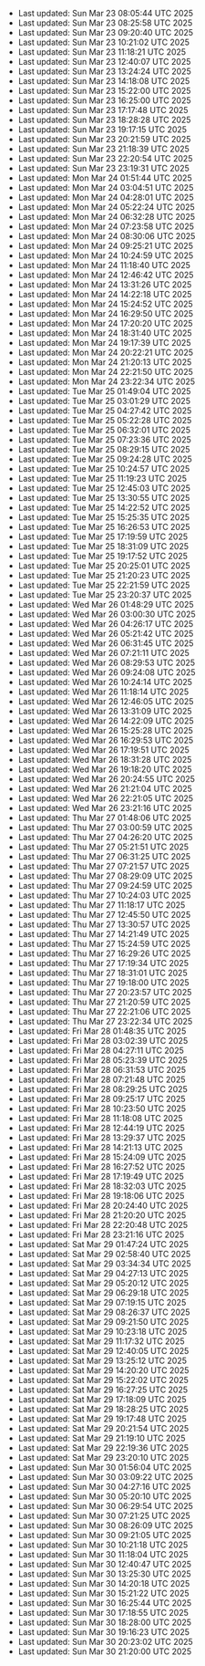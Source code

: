 
- Last updated: Sun Mar 23 08:05:44 UTC 2025
- Last updated: Sun Mar 23 08:25:58 UTC 2025
- Last updated: Sun Mar 23 09:20:40 UTC 2025
- Last updated: Sun Mar 23 10:21:02 UTC 2025
- Last updated: Sun Mar 23 11:18:21 UTC 2025
- Last updated: Sun Mar 23 12:40:07 UTC 2025
- Last updated: Sun Mar 23 13:24:24 UTC 2025
- Last updated: Sun Mar 23 14:18:08 UTC 2025
- Last updated: Sun Mar 23 15:22:00 UTC 2025
- Last updated: Sun Mar 23 16:25:00 UTC 2025
- Last updated: Sun Mar 23 17:17:48 UTC 2025
- Last updated: Sun Mar 23 18:28:28 UTC 2025
- Last updated: Sun Mar 23 19:17:15 UTC 2025
- Last updated: Sun Mar 23 20:21:59 UTC 2025
- Last updated: Sun Mar 23 21:18:39 UTC 2025
- Last updated: Sun Mar 23 22:20:54 UTC 2025
- Last updated: Sun Mar 23 23:19:31 UTC 2025
- Last updated: Mon Mar 24 01:51:44 UTC 2025
- Last updated: Mon Mar 24 03:04:51 UTC 2025
- Last updated: Mon Mar 24 04:28:01 UTC 2025
- Last updated: Mon Mar 24 05:22:24 UTC 2025
- Last updated: Mon Mar 24 06:32:28 UTC 2025
- Last updated: Mon Mar 24 07:23:58 UTC 2025
- Last updated: Mon Mar 24 08:30:06 UTC 2025
- Last updated: Mon Mar 24 09:25:21 UTC 2025
- Last updated: Mon Mar 24 10:24:59 UTC 2025
- Last updated: Mon Mar 24 11:18:40 UTC 2025
- Last updated: Mon Mar 24 12:46:42 UTC 2025
- Last updated: Mon Mar 24 13:31:26 UTC 2025
- Last updated: Mon Mar 24 14:22:18 UTC 2025
- Last updated: Mon Mar 24 15:24:52 UTC 2025
- Last updated: Mon Mar 24 16:29:50 UTC 2025
- Last updated: Mon Mar 24 17:20:20 UTC 2025
- Last updated: Mon Mar 24 18:31:40 UTC 2025
- Last updated: Mon Mar 24 19:17:39 UTC 2025
- Last updated: Mon Mar 24 20:22:21 UTC 2025
- Last updated: Mon Mar 24 21:20:13 UTC 2025
- Last updated: Mon Mar 24 22:21:50 UTC 2025
- Last updated: Mon Mar 24 23:22:34 UTC 2025
- Last updated: Tue Mar 25 01:49:04 UTC 2025
- Last updated: Tue Mar 25 03:01:29 UTC 2025
- Last updated: Tue Mar 25 04:27:42 UTC 2025
- Last updated: Tue Mar 25 05:22:28 UTC 2025
- Last updated: Tue Mar 25 06:32:01 UTC 2025
- Last updated: Tue Mar 25 07:23:36 UTC 2025
- Last updated: Tue Mar 25 08:29:15 UTC 2025
- Last updated: Tue Mar 25 09:24:28 UTC 2025
- Last updated: Tue Mar 25 10:24:57 UTC 2025
- Last updated: Tue Mar 25 11:19:23 UTC 2025
- Last updated: Tue Mar 25 12:45:03 UTC 2025
- Last updated: Tue Mar 25 13:30:55 UTC 2025
- Last updated: Tue Mar 25 14:22:52 UTC 2025
- Last updated: Tue Mar 25 15:25:35 UTC 2025
- Last updated: Tue Mar 25 16:26:53 UTC 2025
- Last updated: Tue Mar 25 17:19:59 UTC 2025
- Last updated: Tue Mar 25 18:31:09 UTC 2025
- Last updated: Tue Mar 25 19:17:52 UTC 2025
- Last updated: Tue Mar 25 20:25:01 UTC 2025
- Last updated: Tue Mar 25 21:20:23 UTC 2025
- Last updated: Tue Mar 25 22:21:59 UTC 2025
- Last updated: Tue Mar 25 23:20:37 UTC 2025
- Last updated: Wed Mar 26 01:48:29 UTC 2025
- Last updated: Wed Mar 26 03:00:30 UTC 2025
- Last updated: Wed Mar 26 04:26:17 UTC 2025
- Last updated: Wed Mar 26 05:21:42 UTC 2025
- Last updated: Wed Mar 26 06:31:45 UTC 2025
- Last updated: Wed Mar 26 07:21:11 UTC 2025
- Last updated: Wed Mar 26 08:29:53 UTC 2025
- Last updated: Wed Mar 26 09:24:08 UTC 2025
- Last updated: Wed Mar 26 10:24:14 UTC 2025
- Last updated: Wed Mar 26 11:18:14 UTC 2025
- Last updated: Wed Mar 26 12:46:05 UTC 2025
- Last updated: Wed Mar 26 13:31:09 UTC 2025
- Last updated: Wed Mar 26 14:22:09 UTC 2025
- Last updated: Wed Mar 26 15:25:28 UTC 2025
- Last updated: Wed Mar 26 16:29:53 UTC 2025
- Last updated: Wed Mar 26 17:19:51 UTC 2025
- Last updated: Wed Mar 26 18:31:28 UTC 2025
- Last updated: Wed Mar 26 19:18:20 UTC 2025
- Last updated: Wed Mar 26 20:24:55 UTC 2025
- Last updated: Wed Mar 26 21:21:04 UTC 2025
- Last updated: Wed Mar 26 22:21:05 UTC 2025
- Last updated: Wed Mar 26 23:21:16 UTC 2025
- Last updated: Thu Mar 27 01:48:06 UTC 2025
- Last updated: Thu Mar 27 03:00:59 UTC 2025
- Last updated: Thu Mar 27 04:26:20 UTC 2025
- Last updated: Thu Mar 27 05:21:51 UTC 2025
- Last updated: Thu Mar 27 06:31:25 UTC 2025
- Last updated: Thu Mar 27 07:21:57 UTC 2025
- Last updated: Thu Mar 27 08:29:09 UTC 2025
- Last updated: Thu Mar 27 09:24:59 UTC 2025
- Last updated: Thu Mar 27 10:24:03 UTC 2025
- Last updated: Thu Mar 27 11:18:17 UTC 2025
- Last updated: Thu Mar 27 12:45:50 UTC 2025
- Last updated: Thu Mar 27 13:30:57 UTC 2025
- Last updated: Thu Mar 27 14:21:49 UTC 2025
- Last updated: Thu Mar 27 15:24:59 UTC 2025
- Last updated: Thu Mar 27 16:29:26 UTC 2025
- Last updated: Thu Mar 27 17:19:34 UTC 2025
- Last updated: Thu Mar 27 18:31:01 UTC 2025
- Last updated: Thu Mar 27 19:18:00 UTC 2025
- Last updated: Thu Mar 27 20:23:57 UTC 2025
- Last updated: Thu Mar 27 21:20:59 UTC 2025
- Last updated: Thu Mar 27 22:21:06 UTC 2025
- Last updated: Thu Mar 27 23:22:34 UTC 2025
- Last updated: Fri Mar 28 01:48:35 UTC 2025
- Last updated: Fri Mar 28 03:02:39 UTC 2025
- Last updated: Fri Mar 28 04:27:11 UTC 2025
- Last updated: Fri Mar 28 05:23:39 UTC 2025
- Last updated: Fri Mar 28 06:31:53 UTC 2025
- Last updated: Fri Mar 28 07:21:48 UTC 2025
- Last updated: Fri Mar 28 08:29:25 UTC 2025
- Last updated: Fri Mar 28 09:25:17 UTC 2025
- Last updated: Fri Mar 28 10:23:50 UTC 2025
- Last updated: Fri Mar 28 11:18:08 UTC 2025
- Last updated: Fri Mar 28 12:44:19 UTC 2025
- Last updated: Fri Mar 28 13:29:37 UTC 2025
- Last updated: Fri Mar 28 14:21:13 UTC 2025
- Last updated: Fri Mar 28 15:24:09 UTC 2025
- Last updated: Fri Mar 28 16:27:52 UTC 2025
- Last updated: Fri Mar 28 17:19:49 UTC 2025
- Last updated: Fri Mar 28 18:32:03 UTC 2025
- Last updated: Fri Mar 28 19:18:06 UTC 2025
- Last updated: Fri Mar 28 20:24:40 UTC 2025
- Last updated: Fri Mar 28 21:20:20 UTC 2025
- Last updated: Fri Mar 28 22:20:48 UTC 2025
- Last updated: Fri Mar 28 23:21:16 UTC 2025
- Last updated: Sat Mar 29 01:47:24 UTC 2025
- Last updated: Sat Mar 29 02:58:40 UTC 2025
- Last updated: Sat Mar 29 03:34:34 UTC 2025
- Last updated: Sat Mar 29 04:27:13 UTC 2025
- Last updated: Sat Mar 29 05:20:12 UTC 2025
- Last updated: Sat Mar 29 06:29:18 UTC 2025
- Last updated: Sat Mar 29 07:19:15 UTC 2025
- Last updated: Sat Mar 29 08:26:37 UTC 2025
- Last updated: Sat Mar 29 09:21:50 UTC 2025
- Last updated: Sat Mar 29 10:23:18 UTC 2025
- Last updated: Sat Mar 29 11:17:32 UTC 2025
- Last updated: Sat Mar 29 12:40:05 UTC 2025
- Last updated: Sat Mar 29 13:25:12 UTC 2025
- Last updated: Sat Mar 29 14:20:20 UTC 2025
- Last updated: Sat Mar 29 15:22:02 UTC 2025
- Last updated: Sat Mar 29 16:27:25 UTC 2025
- Last updated: Sat Mar 29 17:18:09 UTC 2025
- Last updated: Sat Mar 29 18:28:25 UTC 2025
- Last updated: Sat Mar 29 19:17:48 UTC 2025
- Last updated: Sat Mar 29 20:21:54 UTC 2025
- Last updated: Sat Mar 29 21:19:10 UTC 2025
- Last updated: Sat Mar 29 22:19:36 UTC 2025
- Last updated: Sat Mar 29 23:20:10 UTC 2025
- Last updated: Sun Mar 30 01:56:04 UTC 2025
- Last updated: Sun Mar 30 03:09:22 UTC 2025
- Last updated: Sun Mar 30 04:27:16 UTC 2025
- Last updated: Sun Mar 30 05:20:10 UTC 2025
- Last updated: Sun Mar 30 06:29:54 UTC 2025
- Last updated: Sun Mar 30 07:21:25 UTC 2025
- Last updated: Sun Mar 30 08:26:09 UTC 2025
- Last updated: Sun Mar 30 09:21:05 UTC 2025
- Last updated: Sun Mar 30 10:21:18 UTC 2025
- Last updated: Sun Mar 30 11:18:04 UTC 2025
- Last updated: Sun Mar 30 12:40:47 UTC 2025
- Last updated: Sun Mar 30 13:25:30 UTC 2025
- Last updated: Sun Mar 30 14:20:18 UTC 2025
- Last updated: Sun Mar 30 15:21:22 UTC 2025
- Last updated: Sun Mar 30 16:25:44 UTC 2025
- Last updated: Sun Mar 30 17:18:55 UTC 2025
- Last updated: Sun Mar 30 18:28:00 UTC 2025
- Last updated: Sun Mar 30 19:16:23 UTC 2025
- Last updated: Sun Mar 30 20:23:02 UTC 2025
- Last updated: Sun Mar 30 21:20:00 UTC 2025
